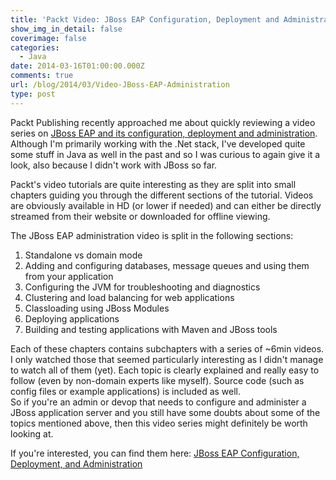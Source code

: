 ```yaml
---
title: 'Packt Video: JBoss EAP Configuration, Deployment and Administration'
show_img_in_detail: false
coverimage: false
categories:
  - Java
date: 2014-03-16T01:00:00.000Z
comments: true
url: /blog/2014/03/Video-JBoss-EAP-Administration
type: post
---
```


Packt Publishing recently approached me about quickly reviewing a video series on [JBoss EAP and its configuration, deployment and administration][Packt-video-link]. Although I'm primarily working with the .Net stack, I've developed quite some stuff in Java as well in the past and so I was curious to again give it a look, also because I didn't work with JBoss so far.

Packt's video tutorials are quite interesting as they are split into small chapters guiding you through the different sections of the tutorial. Videos are obviously available in HD (or lower if needed) and can either be directly streamed from their website or downloaded for offline viewing.

The JBoss EAP administration video is split in the following sections:

1. Standalone vs domain mode
2. Adding and configuring databases, message queues and using them from your application
3. Configuring the JVM for troubleshooting and diagnostics
4. Clustering and load balancing for web applications
5. Classloading using JBoss Modules
6. Deploying applications
7. Building and testing applications with Maven and JBoss tools

Each of these chapters contains subchapters with a series of ~6min videos. I only watched those that seemed particularly interesting as I didn't manage to watch all of them (yet). Each topic is clearly explained and really easy to follow (even by non-domain experts like myself). Source code (such as config files or example applications) is included as well.  
So if you're an admin or devop that needs to configure and administer a JBoss application server and you still have some doubts about some of the topics mentioned above, then this video series might definitely be worth looking at.

If you're interested, you can find them here: [JBoss EAP Configuration, Deployment, and Administration][Packt-video-link]

[Packt-video-link]: http://bit.ly/1l0Wdj1
